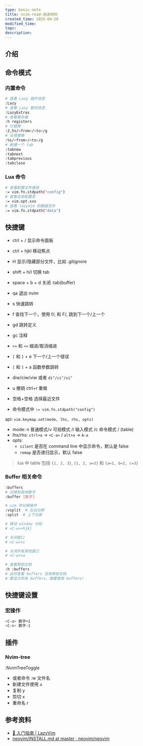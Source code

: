 ```yaml
---
type: basic-note
title: nvim-read-阅读材料
created_time: 2025-04-28
modified_time:
tags:
description:
---
```


## 介绍

## 命令模式

### 内置命令

```sh
# 查看 Lazy 插件信息
:Lazy 
# 查看 Lazy 额外信息
:LazyExtras
# 查看寄存器
:h registers
# 行替换
:2,5s/<from>/<to>/g
# 全局替换
:%s/<from>/<to>/g
# 新建一个 tab
:tabnew 
:tabnext
:tabprevious
:tabclose
```

### Lua 命令

```sh
# 查看配置文件路径
:= vim.fn.stdpath("config") 
# 查看全局配置变
:= vim.opt.xxx 
# 查看 lazyVim 的数据文件
:= vim.fn.stdpath("data")
```

## 快捷键

- ctrl + / 显示命令面板
- ctrl + hjkl 移动焦点
- H 显示/隐藏部分文件，比如 .gitignore
- shift + h/l 切换 tab
- space + b + d 关闭 :tab(buffer)
- qa 退出 nvim

- s 快速跳转
- f 查找下一个，使用 f/; 和 F/, 跳到下一个/上一个
- gd 跳转定义
- gc 注释
- `>>` 和 `<<` 缩进/取消缩进
- `[` 和 `]` + e 下一个/上一个错误
- `[` 和 `]` + a 函数参数跳转
- diw/ciw/viw 或者 `di"/ci"/vi"`
- u 撤销 ctrl+r 重做

- 空格+空格 选择最近文件
- 命令模式中 `:= vim.fn.stdpath("config")`

api: `vim.keymap.set(mode, lhs, rhs, opts)`

- mode: n 普通模式/v 可视模式 /i 输入模式 /c 命令模式 / (table)
- lhs/rhs: `ctrl+a` -> `<C-a>` / `alt+a` -> `A-a`
- opts:
  - `silent` 是否在 command line 中显示命令，默认是 false
  - `remap` 是否递归显示，默认 false

> lua 中 table 包括 `{1, 2, 3}`, `{1, 2, a=3}` 和 `{a=1, b=2, c=3}`

### Buffer 相关命令

```sh
:buffers
# 切换到具体数字
:buffer [数字] 

# vim 中分屏操作
:vsplit  # 左右分屏
:split  # 上下分屏

# 移动 window 光标
# <C-w>+hjkl

# 关闭窗口
# <C-w>+c

# 关闭所有其他窗口
# <C-w>+o 

# 查看帮助文档
:h :buffers
# 此时查看 buffers 没有帮助文档
# 要显示所有 buffers，需要使用 buffers!
```

## 快捷键设置

### 宏操作

```sh
<C-a> 数字+1
<C-x> 数字-1
```

## 插件

### Nvim-tree

:NvimTreeToggle

- 或者命令 :w 文件名 
- 新建文件使用 `a`
- 复制 y
- 剪切 x
- 重命名 r


## 参考资料

- [🚀 入门指南 | LazyVim](https://lazyvim-github-io.vercel.app/zh-Hans/)
- [neovim/INSTALL.md at master · neovim/neovim](https://github.com/neovim/neovim/blob/master/INSTALL.md)
